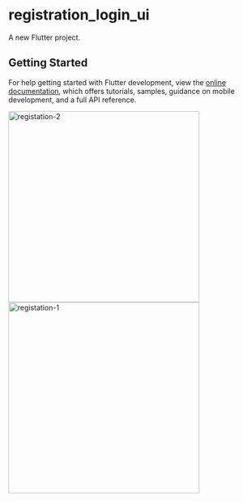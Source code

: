 # registration_login_ui

A new Flutter project.

## Getting Started


For help getting started with Flutter development, view the
[online documentation](https://docs.flutter.dev/), which offers tutorials,
samples, guidance on mobile development, and a full API reference.


<img width="377" alt="registation-2" src="https://user-images.githubusercontent.com/121540071/229087835-25ee6a8d-d743-4045-a9ad-a82f9fa0f7a9.PNG">
<img width="377" alt="registation-1" src="https://user-images.githubusercontent.com/121540071/229087844-8fffee50-7fef-404e-82d6-e26d1cb10ba5.PNG">
